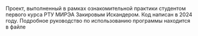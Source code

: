 Проект, выполненный в рамках ознакомительной практики студентом первого курса РТУ МИРЭА Закировым Искандером. Код написан в 2024 году. Подробное руководство по использованию программы находится в файле
